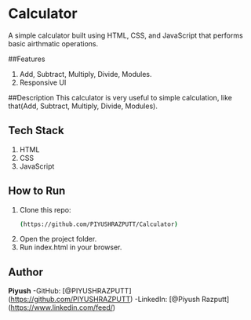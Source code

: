 # Calculator
A simple calculator built using HTML, CSS, and JavaScript that performs basic airthmatic operations.

##Features
1. Add, Subtract, Multiply, Divide, Modules.
2. Responsive UI

##Description
This calculator is very useful to simple calculation, like that(Add, Subtract, Multiply, Divide, Modules).

## Tech Stack
1. HTML
2. CSS
3. JavaScript

## How to Run
1. Clone this repo:
   ```bash
   (https://github.com/PIYUSHRAZPUTT/Calculator)
2. Open the project folder.
3. Run index.html in your browser.

## Author
**Piyush**
-GitHub:
[@PIYUSHRAZPUTT] (https://github.com/PIYUSHRAZPUTT)
-LinkedIn:
[@Piyush Razputt] (https://www.linkedin.com/feed/)
   
